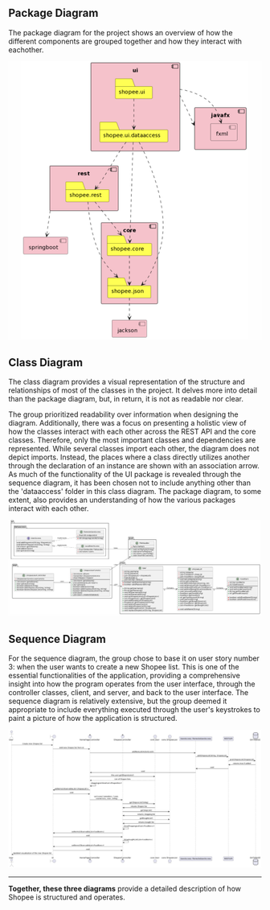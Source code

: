 ## Package Diagram
The package diagram for the project shows an overview of how the different components are grouped together and how they interact with eachother.

![Package diagram](./ShopeePackage.png)

## Class Diagram
The class diagram provides a visual representation of the structure and relationships of most of the classes in the project. It delves more into detail than the package diagram, but, in return, it is not as readable nor clear.

The group prioritized readability over information when designing the diagram. Additionally, there was a focus on presenting a holistic view of how the classes interact with each other across the REST API and the core classes. Therefore, only the most important classes and dependencies are represented. While several classes import each other, the diagram does not depict imports. Instead, the places where a class directly utilizes another through the declaration of an instance are shown with an association arrow. As much of the functionality of the UI package is revealed through the sequence diagram, it has been chosen not to include anything other than the 'dataaccess' folder in this class diagram. The package diagram, to some extent, also provides an understanding of how the various packages interact with each other.

![Class Diagram](./ShopeeClass.png)

## Sequence Diagram

For the sequence diagram, the group chose to base it on user story number 3: when the user wants to create a new Shopee list. This is one of the essential functionalities of the application, providing a comprehensive insight into how the program operates from the user interface, through the controller classes, client, and server, and back to the user interface. The sequence diagram is relatively extensive, but the group deemed it appropriate to include everything executed through the user's keystrokes to paint a picture of how the application is structured.

![Sequence Diagram](./ShopeeSequence.png)

----

__Together, these three diagrams__ provide a detailed description of how Shopee is structured and operates.
